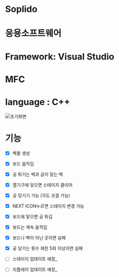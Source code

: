 # Soplido

# 응용소프트웨어 

# Framework: Visual Studio
# MFC
# language : C++ 

![초기화면](https://user-images.githubusercontent.com/64263694/114562227-47075100-9ca9-11eb-8fc6-a380b2933797.PNG)


# 기능


- [x] 벽돌 생성 
- [x] 보드 움직임 
- [x] 공 튀기는 벽과 공이 닿는 벽
- [x]  열기구에 닿으면 스테이지 클리어 
- [x]  공 당기기 가능 (각도 조절 가능)
- [x] NEXT ICON누르면 스테이지 변경 가능 
- [x]  보드에 닿으면 공 튀김 
- [x]  보드는 계속 움직임 
- [x] 보드나 벽이 아닌 곳이면 실패 
- [x] 공 당기는 횟수 제한 5회 이상이면 실패 

- [ ] 스테이지 업데이트 예정,,
- [ ] 리플레이  업데이트 예정,,

